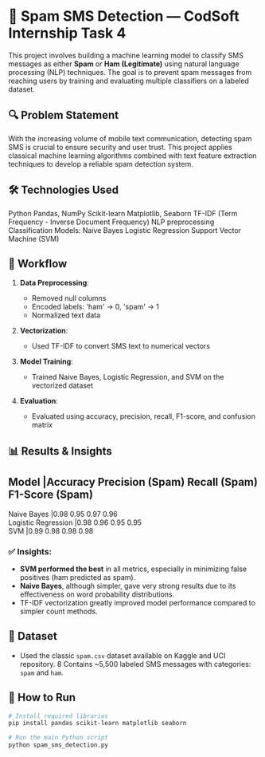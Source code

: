 # 📩 Spam SMS Detection — CodSoft Internship Task 4

This project involves building a machine learning model to classify SMS messages as either **Spam** or **Ham (Legitimate)** using natural language processing (NLP) techniques. The goal is to prevent spam messages from reaching users by training and evaluating multiple classifiers on a labeled dataset.


## 🔍 Problem Statement

With the increasing volume of mobile text communication, detecting spam SMS is crucial to ensure security and user trust. This project applies classical machine learning algorithms combined with text feature extraction techniques to develop a reliable spam detection system.


## 🛠️ Technologies Used

Python
Pandas, NumPy
Scikit-learn
Matplotlib, Seaborn
TF-IDF (Term Frequency - Inverse Document Frequency)
NLP preprocessing
Classification Models:
  Naive Bayes
  Logistic Regression
  Support Vector Machine (SVM)


## 🧪 Workflow

1. **Data Preprocessing**:
   - Removed null columns
   - Encoded labels: 'ham' → 0, 'spam' → 1
   - Normalized text data

2. **Vectorization**:
   - Used TF-IDF to convert SMS text to numerical vectors

3. **Model Training**:
   - Trained Naive Bayes, Logistic Regression, and SVM on the vectorized dataset

4. **Evaluation**:
   - Evaluated using accuracy, precision, recall, F1-score, and confusion matrix


## 📊 Results & Insights

 Model                |Accuracy  Precision (Spam)  Recall (Spam)  F1-Score (Spam) 
-----------------------------------------------------------------------------------
 Naive Bayes          |0.98      0.95              0.97            0.96            
 Logistic Regression  |0.98      0.96              0.95            0.95            
 SVM                  |0.99      0.98              0.98            0.98            

### ✅ Insights:
* **SVM performed the best** in all metrics, especially in minimizing false positives (ham predicted as spam).
*  **Naive Bayes**, although simpler, gave very strong results due to its effectiveness on word probability distributions.
*  TF-IDF vectorization greatly improved model performance compared to simpler count methods.


## 📁 Dataset
* Used the classic `spam.csv` dataset available on Kaggle and UCI repository.
8 Contains ~5,500 labeled SMS messages with categories: `spam` and `ham`.


## 📌 How to Run

```bash
# Install required libraries
pip install pandas scikit-learn matplotlib seaborn

# Run the main Python script
python spam_sms_detection.py

```

